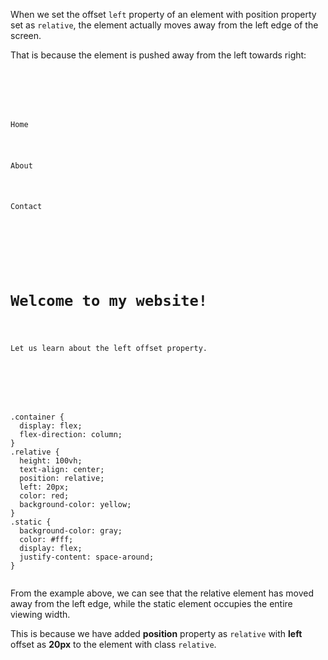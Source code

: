 When we set the offset `left` property
of an element with position property
set as `relative`,
the element actually moves away from
the left edge of the screen.

That is because the element is pushed
away from the left towards right:
<codeblock language="css" type="lesson">
<code>
<panel language="html">
<div class="container">
  <div class="static">
    <p>Home</p>
    <p>About</p>
    <p>Contact</p>
  </div>
  <div class="relative">
    <h1>Welcome to my website!</h1>
    <p>Let us learn about the left offset property.</p>
  </div>
</div>
</panel>
<panel language="css">
.container {
  display: flex;
  flex-direction: column;
}
.relative {
  height: 100vh;
  text-align: center;
  position: relative;
  left: 20px;
  color: red;
  background-color: yellow;
}
.static {
  background-color: gray;
  color: #fff;
  display: flex;
  justify-content: space-around;
}
</panel>
</code>
</codeblock>

From the example above,
we can see that the relative
element has moved away from
the left edge,
while the static element
occupies the entire viewing
width.

This is because we have added
**position** property as `relative`
with **left** offset as **20px**
to the element with class `relative`.
